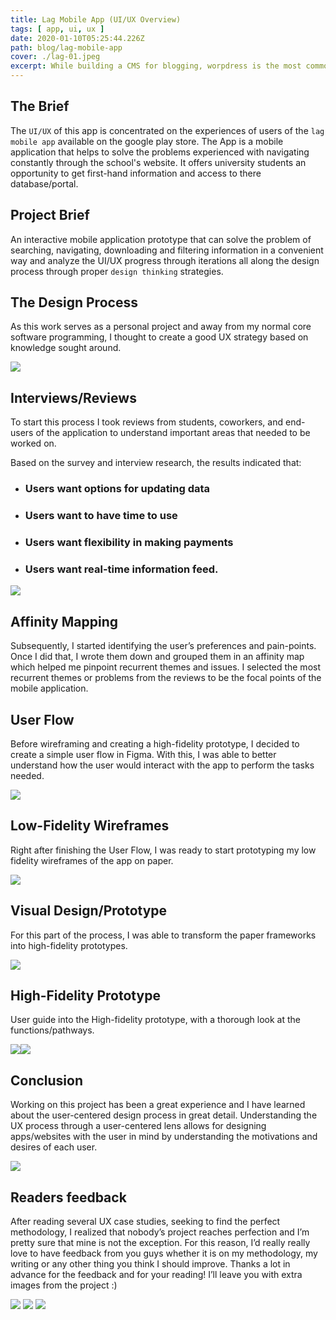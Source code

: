 ```yaml
---
title: Lag Mobile App (UI/UX Overview)
tags: [ app, ui, ux ]
date: 2020-01-10T05:25:44.226Z
path: blog/lag-mobile-app
cover: ./lag-01.jpeg
excerpt: While building a CMS for blogging, worpdress is the most commonly used platform. Gatsby has also topped the list recently. This article talk which one to go for and why I shifted from wordpress to gatsby. Is gatsby better than wordpress is the question I would be answering.  
---
```


## The Brief 

The `UI/UX` of this app is concentrated on the experiences of users of the `lag mobile app` available on the google play store.
The App is a mobile application that helps to solve the problems experienced with navigating constantly through the school's website. It offers university students an opportunity to get first-hand information and access to there database/portal.

## Project Brief

An interactive mobile application prototype that can solve the problem of searching, navigating, downloading and filtering information in a convenient way and analyze the UI/UX progress through iterations all along the design process through proper `design thinking` strategies.

## The Design Process

As this work serves as a personal project and away from my normal core software programming, I thought to create a good UX strategy based on knowledge sought around.


![](./lag-02.png)

## Interviews/Reviews 
To start this process I took reviews from students, coworkers, and end-users of the application to understand important areas that needed to be worked on.

Based on the survey and interview research, the results indicated that:

-  ### Users want options for updating data

- ### Users want to have time to use

- ### Users want flexibility in making payments

- ### Users want real-time information feed.

![](./lag-03.png)

## Affinity Mapping

Subsequently, I started identifying the user’s preferences and pain-points. Once I did that, I wrote them down and grouped them in an affinity map which helped me pinpoint recurrent themes and issues. I selected the most recurrent themes or problems from the reviews to be the focal points of the mobile application.


## User Flow

Before wireframing and creating a high-fidelity prototype, I decided to create a simple user flow in Figma. With this, I was able to better understand how the user would interact with the app to perform the tasks needed.

![](./lag-04.png)

## Low-Fidelity Wireframes

Right after finishing the User Flow, I was ready to start prototyping my low fidelity wireframes of the app on paper.

![](./lag-05.png)

## Visual Design/Prototype

For this part of the process, I was able to transform the paper frameworks into high-fidelity prototypes.

![](./lag-06.jpeg)

## High-Fidelity Prototype

User guide into the High-fidelity prototype, with a thorough look at the functions/pathways.

![](./lag-07.jpeg)![](./lag-08.jpeg)

## Conclusion 

Working on this project has been a great experience and I have learned about the user-centered design process in great detail. Understanding the UX process through a user-centered lens allows for designing apps/websites with the user in mind by understanding the motivations and desires of each user.

![](./lag-09.jpeg)

## Readers feedback

After reading several UX case studies, seeking to find the perfect methodology, I realized that nobody’s project reaches perfection and I’m pretty sure that mine is not the exception.
For this reason, I’d really really love to have feedback from you guys whether it is on my methodology, my writing or any other thing you think I should improve.
Thanks a lot in advance for the feedback and for your reading!
I’ll leave you with extra images from the project :)

![](./lag-10.jpeg) ![](./lag-11.jpeg) ![](./lag-12.jpeg)














